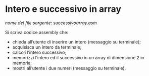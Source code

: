 # Intero e successivo in array

*nome del file sorgente: successivoarray.asm*

Si scriva codice assembly che:
* chieda all’utente di inserire un intero (messaggio su terminale);
* acquisisca un intero da terminale;
* calcoli l’intero successivo;
* memorizzi l’intero ed il successivo in un array di dimensione 2 in memoria;
* mostri all’utente i due numeri (messaggio su terminale).

